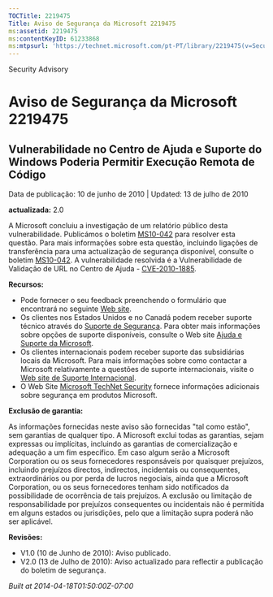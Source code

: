 ```yaml
---
TOCTitle: 2219475
Title: Aviso de Segurança da Microsoft 2219475
ms:assetid: 2219475
ms:contentKeyID: 61233868
ms:mtpsurl: 'https://technet.microsoft.com/pt-PT/library/2219475(v=Security.10)'
---
```


Security Advisory

Aviso de Segurança da Microsoft 2219475
=======================================

Vulnerabilidade no Centro de Ajuda e Suporte do Windows Poderia Permitir Execução Remota de Código
--------------------------------------------------------------------------------------------------

Data de publicação: 10 de junho de 2010 | Updated: 13 de julho de 2010

**actualizada:** 2.0

A Microsoft concluiu a investigação de um relatório público desta vulnerabilidade. Publicámos o boletim [MS10-042](http://go.microsoft.com/fwlink/?linkid=194729) para resolver esta questão. Para mais informações sobre esta questão, incluindo ligações de transferência para uma actualização de segurança disponível, consulte o boletim [MS10-042](http://go.microsoft.com/fwlink/?linkid=194729). A vulnerabilidade resolvida é a Vulnerabilidade de Validação de URL no Centro de Ajuda - [CVE-2010-1885](http://www.cve.mitre.org/cgi-bin/cvename.cgi?name=cve-2010-1885).

**Recursos:**

-   Pode fornecer o seu feedback preenchendo o formulário que encontrará no seguinte [Web site](https://support.microsoft.com/common/survey.aspx?scid=sw;en;1257&amp;showpage=1&amp;ws=technet&amp;sd=tech).
-   Os clientes nos Estados Unidos e no Canadá podem receber suporte técnico através do [Suporte de Segurança](http://go.microsoft.com/fwlink/?linkid=21131). Para obter mais informações sobre opções de suporte disponíveis, consulte o Web site [Ajuda e Suporte da Microsoft](http://support.microsoft.com).
-   Os clientes internacionais podem receber suporte das subsidiárias locais da Microsoft. Para mais informações sobre como contactar a Microsoft relativamente a questões de suporte internacionais, visite o [Web site de Suporte Internacional](http://go.microsoft.com/fwlink/?linkid=21155).
-   O Web Site [Microsoft TechNet Security](http://go.microsoft.com/fwlink/?linkid=21132) fornece informações adicionais sobre segurança em produtos Microsoft.

**Exclusão de garantia:**

As informações fornecidas neste aviso são fornecidas "tal como estão", sem garantias de qualquer tipo. A Microsoft exclui todas as garantias, sejam expressas ou implícitas, incluindo as garantias de comercialização e adequação a um fim específico. Em caso algum serão a Microsoft Corporation ou os seus fornecedores responsáveis por quaisquer prejuízos, incluindo prejuízos directos, indirectos, incidentais ou consequentes, extraordinários ou por perda de lucros negociais, ainda que a Microsoft Corporation, ou os seus fornecedores tenham sido notificados da possibilidade de ocorrência de tais prejuízos. A exclusão ou limitação de responsabilidade por prejuízos consequentes ou incidentais não é permitida em alguns estados ou jurisdições, pelo que a limitação supra poderá não ser aplicável.

**Revisões:**

-   V1.0 (10 de Junho de 2010): Aviso publicado.
-   V2.0 (13 de Julho de 2010): Aviso actualizado para reflectir a publicação do boletim de segurança.

*Built at 2014-04-18T01:50:00Z-07:00*
